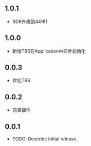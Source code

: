 ## 1.0.1

* SDK升级到44181

## 1.0.0

* 新增TBS在Application中异步初始化

## 0.0.3

* 优化TBS

## 0.0.2

* 完善插件

## 0.0.1

* TODO: Describe initial release.
